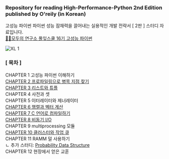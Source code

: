 

### Repository for reading High-Performance-Python 2nd Edition published by O'reily (in Korean)
고성능 파이썬 파이썬 성능 잠재력을 끌어내는 실용적인 개발 전략서 [ 2판 ] 스터디 자료입니다. <br/>
[🙋‍♂️모두의 연구소 풀잎스쿨 16기 고성능 파이썬](https://modulabs.co.kr/product/high-performance-python/) <br/>


![XL 1](https://user-images.githubusercontent.com/67178982/133422502-71bdeb11-9a7a-404a-a6ea-349287cb2f76.png)


### [ 목차 ]

CHAPTER 1 고성능 파이썬 이해하기 <br/>
[CHAPTER 2 프로파일링으로 병목 지점 찾기](https://github.com/joielee09/high-performance-python/blob/main/chapter_2%20%ED%94%84%EB%A1%9C%ED%8C%8C%EC%9D%BC%EB%A7%81%EC%9C%BC%EB%A1%9C%20%EB%B3%91%EB%AA%A9%20%EC%A7%80%EC%A0%90%20%EC%B0%BE%EA%B8%B0.ipynb) <br/>
[CHAPTER 3 리스트와 튜플](https://github.com/joielee09/high-performance-python/blob/main/chapter_3%20%EB%A6%AC%EC%8A%A4%ED%8A%B8%EC%99%80%20%ED%8A%9C%ED%94%8C.ipynb) <br/>
CHAPTER 4 사전과 셋 <br/>
CHAPTER 5 이터레이터와 제너레이터 <br/>
[CHAPTER 6 행렬과 벡터 계산](https://bakerspercent.s3.ap-northeast-2.amazonaws.com/etc/chapter_6.html) <br/>
[CHAPTER 7 C 언어로 컴파일하기](https://github.com/joielee09/high-performance-python/blob/main/chapter_7%20C%20%EC%96%B8%EC%96%B4%EB%A1%9C%20%EC%BB%B4%ED%8C%8C%EC%9D%BC%ED%95%98%EA%B8%B0.ipynb) <br/>
[CHAPTER 8 비동기 I/O](https://github.com/joielee09/high-performance-python/blob/main/chapter_8.%20%EB%B9%84%EB%8F%99%EA%B8%B0%20IO%20(2).zip) <br/>
CHAPTER 9 multiprocessing 모듈 <br/>
[CHAPTER 10 클러스터와 작업 큐](https://github.com/joielee09/high-performance-python/blob/main/chapter_10%20%ED%81%B4%EB%9F%AC%EC%8A%A4%ED%84%B0%EC%99%80%20%EC%9E%91%EC%97%85%20%ED%81%90.ipynb) <br/>
CHAPTER 11 RAMM 덜 사용하기 <br/>
ㄴ 추가 스터디: [Probability Data Structure](https://wild-soil-91a.notion.site/Probability-Data-Structure-7e2046910f75450cb2bebd9d9422eafb) <br/>
CHAPTER 12 현장에서 얻은 교훈 <br/>
